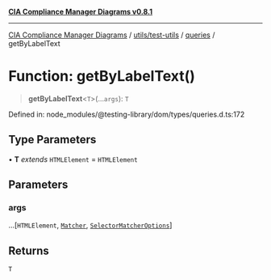 [**CIA Compliance Manager Diagrams v0.8.1**](../../../../../README.md)

***

[CIA Compliance Manager Diagrams](../../../../../modules.md) / [utils/test-utils](../../../README.md) / [queries](../README.md) / getByLabelText

# Function: getByLabelText()

> **getByLabelText**\<`T`\>(...`args`): `T`

Defined in: node\_modules/@testing-library/dom/types/queries.d.ts:172

## Type Parameters

• **T** *extends* `HTMLElement` = `HTMLElement`

## Parameters

### args

...\[`HTMLElement`, [`Matcher`](../../../type-aliases/Matcher.md), [`SelectorMatcherOptions`](../../queryHelpers/interfaces/SelectorMatcherOptions.md)\]

## Returns

`T`
